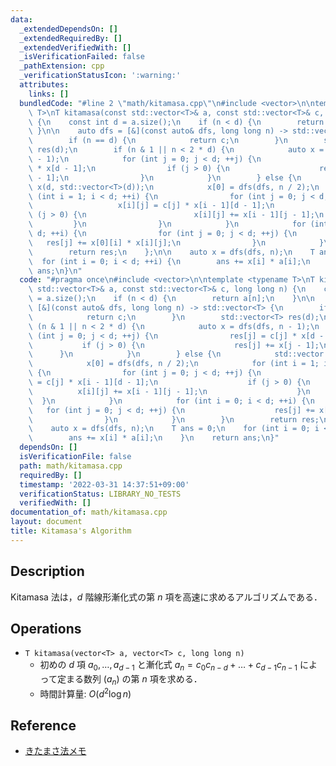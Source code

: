 ```yaml
---
data:
  _extendedDependsOn: []
  _extendedRequiredBy: []
  _extendedVerifiedWith: []
  _isVerificationFailed: false
  _pathExtension: cpp
  _verificationStatusIcon: ':warning:'
  attributes:
    links: []
  bundledCode: "#line 2 \"math/kitamasa.cpp\"\n#include <vector>\n\ntemplate <typename\
    \ T>\nT kitamasa(const std::vector<T>& a, const std::vector<T>& c, long long n)\
    \ {\n    const int d = a.size();\n    if (n < d) {\n        return a[n];\n   \
    \ }\n\n    auto dfs = [&](const auto& dfs, long long n) -> std::vector<T> {\n\
    \        if (n == d) {\n            return c;\n        }\n        std::vector<T>\
    \ res(d);\n        if (n & 1 || n < 2 * d) {\n            auto x = dfs(dfs, n\
    \ - 1);\n            for (int j = 0; j < d; ++j) {\n                res[j] = c[j]\
    \ * x[d - 1];\n                if (j > 0) {\n                    res[j] += x[j\
    \ - 1];\n                }\n            }\n        } else {\n            std::vector\
    \ x(d, std::vector<T>(d));\n            x[0] = dfs(dfs, n / 2);\n            for\
    \ (int i = 1; i < d; ++i) {\n                for (int j = 0; j < d; ++j) {\n \
    \                   x[i][j] = c[j] * x[i - 1][d - 1];\n                    if\
    \ (j > 0) {\n                        x[i][j] += x[i - 1][j - 1];\n           \
    \         }\n                }\n            }\n            for (int i = 0; i <\
    \ d; ++i) {\n                for (int j = 0; j < d; ++j) {\n                 \
    \   res[j] += x[0][i] * x[i][j];\n                }\n            }\n        }\n\
    \        return res;\n    };\n\n    auto x = dfs(dfs, n);\n    T ans = 0;\n  \
    \  for (int i = 0; i < d; ++i) {\n        ans += x[i] * a[i];\n    }\n    return\
    \ ans;\n}\n"
  code: "#pragma once\n#include <vector>\n\ntemplate <typename T>\nT kitamasa(const\
    \ std::vector<T>& a, const std::vector<T>& c, long long n) {\n    const int d\
    \ = a.size();\n    if (n < d) {\n        return a[n];\n    }\n\n    auto dfs =\
    \ [&](const auto& dfs, long long n) -> std::vector<T> {\n        if (n == d) {\n\
    \            return c;\n        }\n        std::vector<T> res(d);\n        if\
    \ (n & 1 || n < 2 * d) {\n            auto x = dfs(dfs, n - 1);\n            for\
    \ (int j = 0; j < d; ++j) {\n                res[j] = c[j] * x[d - 1];\n     \
    \           if (j > 0) {\n                    res[j] += x[j - 1];\n          \
    \      }\n            }\n        } else {\n            std::vector x(d, std::vector<T>(d));\n\
    \            x[0] = dfs(dfs, n / 2);\n            for (int i = 1; i < d; ++i)\
    \ {\n                for (int j = 0; j < d; ++j) {\n                    x[i][j]\
    \ = c[j] * x[i - 1][d - 1];\n                    if (j > 0) {\n              \
    \          x[i][j] += x[i - 1][j - 1];\n                    }\n              \
    \  }\n            }\n            for (int i = 0; i < d; ++i) {\n             \
    \   for (int j = 0; j < d; ++j) {\n                    res[j] += x[0][i] * x[i][j];\n\
    \                }\n            }\n        }\n        return res;\n    };\n\n\
    \    auto x = dfs(dfs, n);\n    T ans = 0;\n    for (int i = 0; i < d; ++i) {\n\
    \        ans += x[i] * a[i];\n    }\n    return ans;\n}"
  dependsOn: []
  isVerificationFile: false
  path: math/kitamasa.cpp
  requiredBy: []
  timestamp: '2022-03-31 14:37:51+09:00'
  verificationStatus: LIBRARY_NO_TESTS
  verifiedWith: []
documentation_of: math/kitamasa.cpp
layout: document
title: Kitamasa's Algorithm
---
```


## Description

Kitamasa 法は，$d$ 階線形漸化式の第 $n$ 項を高速に求めるアルゴリズムである．

## Operations

- `T kitamasa(vector<T> a, vector<T> c, long long n)`
    - 初めの $d$ 項 $a_0, \dots, a_{d-1}$ と漸化式 $a_n = c_0 c_{n-d} + \dots + c_{d-1} c_{n-1}$ によって定まる数列 $(a_n)$ の第 $n$ 項を求める．
    - 時間計算量: $O(d^2 \log n)$

## Reference

- [きたまさ法メモ](https://yosupo.hatenablog.com/entry/2015/03/27/025132)